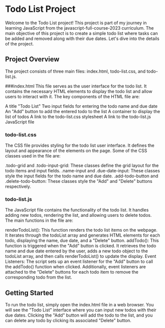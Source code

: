 # Todo List Project

Welcome to the Todo List project! This project is part of my journey in learning JavaScript from the javascript-full-course-2023 curriculum. The main objective of this project is to create a simple todo list where tasks can be added and removed along with their due dates. Let's dive into the details of the project.

## Project Overview

The project consists of three main files: index.html, todo-list.css, and todo-list.js.

###index.html
This file serves as the user interface for the todo list. It contains the necessary HTML elements to display the todo list and allow users to interact with it. The key components of the HTML file are:

A title "Todo List"
Two input fields for entering the todo name and due date
An "Add" button to add the entered todo to the list
A container to display the list of todos
A link to the todo-list.css stylesheet
A link to the todo-list.js JavaScript file

### todo-list.css

The CSS file provides styling for the todo list user interface. It defines the layout and appearance of the elements on the page. Some of the CSS classes used in the file are:

.todo-grid and .todo-input-grid: These classes define the grid layout for the todo items and input fields.
.name-input and .due-date-input: These classes style the input fields for the todo name and due date.
.add-todo-button and .delete-todo-button: These classes style the "Add" and "Delete" buttons respectively.

### todo-list.js

The JavaScript file contains the functionality of the todo list. It handles adding new todos, rendering the list, and allowing users to delete todos. The main functions in the file are:

renderTodoList(): This function renders the todo list items on the webpage. It iterates through the todoList array and generates HTML elements for each todo, displaying the name, due date, and a "Delete" button.
addTodo(): This function is triggered when the "Add" button is clicked. It retrieves the todo name and due date entered by the user, adds a new todo object to the todoList array, and then calls renderTodoList() to update the display.
Event Listeners: The script sets up an event listener for the "Add" button to call the addTodo() function when clicked. Additionally, event listeners are attached to the "Delete" buttons for each todo item to remove the corresponding todo from the list.

## Getting Started
To run the todo list, simply open the index.html file in a web browser. You will see the "Todo List" interface where you can input new todos with their due dates. Clicking the "Add" button will add the todo to the list, and you can delete any todo by clicking its associated "Delete" button.
